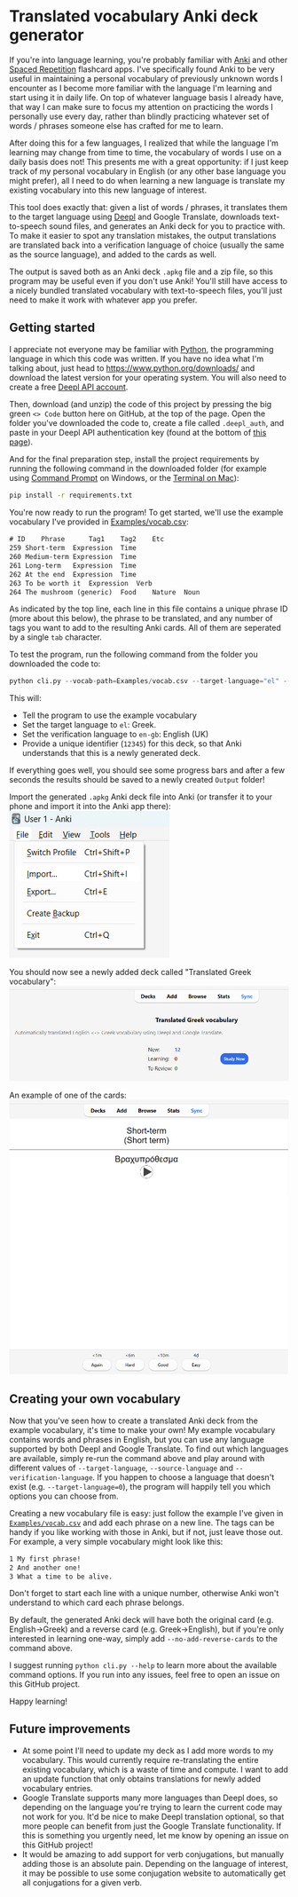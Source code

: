 # Translated vocabulary Anki deck generator
If you're into language learning, you're probably familiar with [Anki](https://apps.ankiweb.net/) and other [Spaced Repetition](https://en.wikipedia.org/wiki/Spaced_repetition) flashcard apps. I've specifically found Anki to be very useful in maintaining a personal vocabulary of previously unknown words I encounter as I become more familiar with the language I'm learning and start using it in daily life. On top of whatever language basis I already have, that way I can make sure to focus my attention on practicing the words I personally use every day, rather than blindly practicing whatever set of words / phrases someone else has crafted for me to learn.

After doing this for a few languages, I realized that while the language I'm learning may change from time to time, the vocabulary of words I use on a daily basis does not! This presents me with a great opportunity: if I just keep track of my personal vocabulary in English (or any other base language you might prefer), all I need to do when learning a new language is translate my existing vocabulary into this new language of interest.

This tool does exactly that: given a list of words / phrases, it translates them to the target language using [Deepl](https://www.deepl.com/translator) and Google Translate, downloads text-to-speech sound files, and generates an Anki deck for you to practice with.
To make it easier to spot any translation mistakes, the output translations are translated back into a verification language of choice (usually the same as the source language), and added to the cards as well.

The output is saved both as an Anki deck `.apkg` file and a zip file, so this program may be useful even if you don't use Anki! You'll still have access to a nicely bundled translated vocabulary with text-to-speech files, you'll just need to make it work with whatever app you prefer.

## Getting started
I appreciate not everyone may be familiar with [Python](https://www.python.org/), the programming language in which this code was written. If you have no idea what I'm talking about, just head to https://www.python.org/downloads/ and download the latest version for your operating system. You will also need to create a free [Deepl API account](https://www.deepl.com/pro-api?cta=header-pro-api).

Then, download (and unzip) the code of this project by pressing the big green `<> Code` button here on GitHub, at the top of the page.
Open the folder you've downloaded the code to, create a file called `.deepl_auth`, and paste in your Deepl API authentication key (found at the bottom of [this page](https://www.deepl.com/account/summary)).

And for the final preparation step, install the project requirements by running the following command in the downloaded folder (for example using [Command Prompt](https://stackoverflow.com/questions/40146104/is-there-a-way-to-open-command-prompt-in-current-folder) on Windows, or the [Terminal on Mac](https://macosx-faq.com/open-terminal-current-folder/)):
```bash
pip install -r requirements.txt
```

You're now ready to run the program! To get started, we'll use the example vocabulary I've provided in [Examples/vocab.csv](Examples/vocab.csv):
```csv
# ID    Phrase  	Tag1    Tag2    Etc
259	Short-term	Expression	Time
260	Medium-term	Expression	Time
261	Long-term	Expression	Time
262	At the end	Expression	Time
263	To be worth it	Expression	Verb
264	The mushroom (generic)	Food	Nature	Noun
```

As indicated by the top line, each line in this file contains a unique phrase ID (more about this below), the phrase to be translated, and any number of tags you want to add to the resulting Anki cards. All of them are seperated by a single `tab` character.

To test the program, run the following command from the folder you downloaded the code to:
```python
python cli.py --vocab-path=Examples/vocab.csv --target-language="el" --verification-language="en-gb" --deck-id=12345
```

This will:
- Tell the program to use the example vocabulary
- Set the target language to `el`: Greek.
- Set the verification language to `en-gb`: English (UK)
- Provide a unique identifier (`12345`) for this deck, so that Anki understands that this is a newly generated deck.

If everything goes well, you should see some progress bars and after a few seconds the results should be saved to a newly created `Output` folder!

Import the generated `.apkg` Anki deck file into Anki (or transfer it to your phone and import it into the Anki app there):
![](Examples/anki_import.png)

You should now see a newly added deck called "Translated Greek vocabulary":
![](Examples/anki_deck.png)

An example of one of the cards:
![](Examples/card_example.png)


## Creating your own vocabulary
Now that you've seen how to create a translated Anki deck from the example vocabulary, it's time to make your own!
My example vocabulary contains words and phrases in English, but you can use any language supported by both Deepl and Google Translate.
To find out which languages are available, simply re-run the command above and play around with different values of `--target-language`, `--source-language` and `--verification-language`. If you happen to choose a language that doesn't exist (e.g. `--target-language=0`), the program will happily tell you which options you can choose from.

Creating a new vocabulary file is easy: just follow the example I've given in [`Examples/vocab.csv`](Examples/vocab.csv) and add each phrase on a new line. The tags can be handy if you like working with those in Anki, but if not, just leave those out.
For example, a very simple vocabulary might look like this:
```csv
1 My first phrase!
2 And another one!
3 What a time to be alive.
```

Don't forget to start each line with a unique number, otherwise Anki won't understand to which card each phrase belongs.

By default, the generated Anki deck will have both the original card (e.g. English->Greek) and a reverse card (e.g. Greek->English), but if you're only interested in learning one-way, simply add `--no-add-reverse-cards` to the command above.

I suggest running `python cli.py --help` to learn more about the available command options. If you run into any issues, feel free to open an issue on this GitHub project.

Happy learning!


## Future improvements
- At some point I'll need to update my deck as I add more words to my vocabulary. This would currently require re-translating the entire existing vocabulary, which is a waste of time and compute. I want to add an update function that only obtains translations for newly added vocabulary entries.
- Google Translate supports many more languages than Deepl does, so depending on the language you're trying to learn the current code may not work for you. It'd be nice to make Deepl translation optional, so that more people can benefit from just the Google Translate functionality. If this is something you urgently need, let me know by opening an issue on this GitHub project!
- It would be amazing to add support for verb conjugations, but manually adding those is an absolute pain.
Depending on the language of interest, it may be possible to use some conjugation website to automatically get all conjugations for a given verb.
